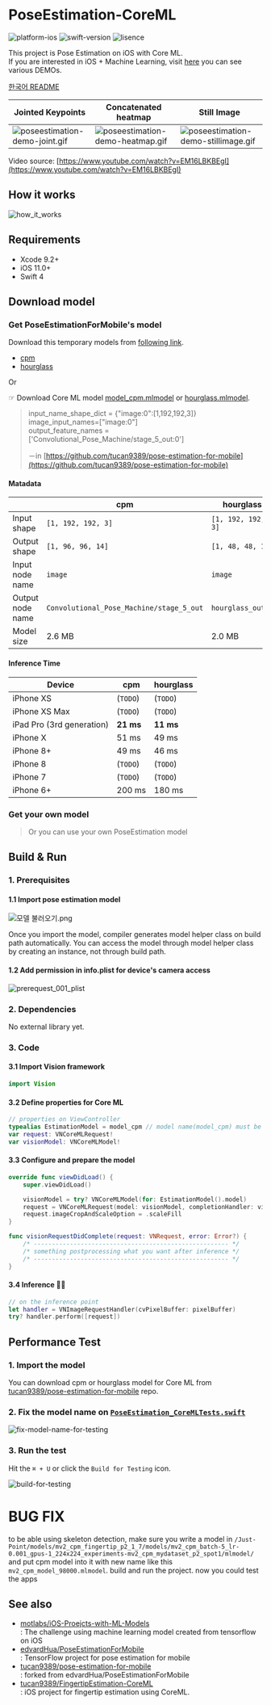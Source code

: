 # PoseEstimation-CoreML

![platform-ios](https://img.shields.io/badge/platform-ios-lightgrey.svg)
![swift-version](https://img.shields.io/badge/swift-4.2-red.svg)
![lisence](https://img.shields.io/badge/license-MIT-black.svg)

This project is Pose Estimation on iOS with Core ML.<br>If you are interested in iOS + Machine Learning, visit [here](https://github.com/motlabs/iOS-Proejcts-with-ML-Models) you can see various DEMOs.<br>

[한국어 README](https://github.com/tucan9389/PoseEstimation-CoreML/blob/master/README_kr.md)

| Jointed Keypoints                                            | Concatenated heatmap                                         | Still Image |
| ------------------------------------------------------------ | ------------------------------------------------------------ | ------------------------------------------------------------ |
| ![poseestimation-demo-joint.gif](resource/190629-poseestimation-joint-demo.gif) | ![poseestimation-demo-heatmap.gif](resource/190629-poseestimation-heatmap-demo.gif) | ![poseestimation-demo-stillimage.gif](resource/190629-poseestimation-stillimage-demo.gif) |

Video source: [https://www.youtube.com/watch?v=EM16LBKBEgI](https://www.youtube.com/watch?v=EM16LBKBEgI)

## How it works

![how_it_works](resource/how_it_works.png)

## Requirements

- Xcode 9.2+
- iOS 11.0+
- Swift 4

## Download model

### Get PoseEstimationForMobile's model

Download this temporary models from [following link](models).
- [cpm](models/cpm_model)
- [hourglass](models/hourglass_model)

Or

☞ Download Core ML model [model_cpm.mlmodel](https://github.com/tucan9389/pose-estimation-for-mobile/tree/master/release/cpm_model) or [hourglass.mlmodel](https://github.com/tucan9389/pose-estimation-for-mobile/tree/master/release/hourglass_model).

> input_name_shape_dict = {"image:0":[1,192,192,3]} image_input_names=["image:0"] <br>output_feature_names = ['Convolutional_Pose_Machine/stage_5_out:0']
>
> －in [https://github.com/tucan9389/pose-estimation-for-mobile](https://github.com/tucan9389/pose-estimation-for-mobile)

#### Matadata

|                  | cpm                                      | hourglass          |
| ---------------- | ---------------------------------------- | ------------------ |
| Input shape      | `[1, 192, 192, 3]`                       | `[1, 192, 192, 3]` |
| Output shape     | `[1, 96, 96, 14]`                        | `[1, 48, 48, 14]`  |
| Input node name  | `image`                                  | `image`            |
| Output node name | `Convolutional_Pose_Machine/stage_5_out` | `hourglass_out_3`  |
| Model size       | 2.6 MB                                   | 2.0 MB             |

#### Inference Time

| Device                    | cpm       | hourglass |
| ------------------------- | --------- | --------- |
| iPhone XS                 | (`TODO`)  | (`TODO`)  |
| iPhone XS Max             | (`TODO`)  | (`TODO`)  |
| iPad Pro (3rd generation) | **21 ms** | **11 ms** |
| iPhone X                  | 51 ms     | 49 ms     |
| iPhone 8+                 | 49 ms     | 46 ms     |
| iPhone 8                  | (`TODO`)  | (`TODO`)  |
| iPhone 7                  | (`TODO`)  | (`TODO`)  |
| iPhone 6+                 | 200 ms    | 180 ms    |

### Get your own model

> Or you can use your own PoseEstimation model

## Build & Run

### 1. Prerequisites

#### 1.1 Import pose estimation model

![모델 불러오기.png](https://github.com/tucan9389/MobileNetApp-CoreML/blob/master/resource/%EB%AA%A8%EB%8D%B8%20%EB%B6%88%EB%9F%AC%EC%98%A4%EA%B8%B0.png?raw=true)

Once you import the model, compiler generates model helper class on build path automatically. You can access the model through model helper class by creating an instance, not through build path.

#### 1.2 Add permission in info.plist for device's camera access

![prerequest_001_plist](resource/prerequest_001_plist.png)

### 2. Dependencies

No external library yet.

### 3. Code

#### 3.1 Import Vision framework

```swift
import Vision
```

#### 3.2 Define properties for Core ML

```swift
// properties on ViewController
typealias EstimationModel = model_cpm // model name(model_cpm) must be equal with mlmodel file name
var request: VNCoreMLRequest!
var visionModel: VNCoreMLModel!
```

#### 3.3 Configure and prepare the model

```swift
override func viewDidLoad() {
    super.viewDidLoad()

    visionModel = try? VNCoreMLModel(for: EstimationModel().model)
	request = VNCoreMLRequest(model: visionModel, completionHandler: visionRequestDidComplete)
	request.imageCropAndScaleOption = .scaleFill
}

func visionRequestDidComplete(request: VNRequest, error: Error?) {
    /* ------------------------------------------------------ */
    /* something postprocessing what you want after inference */
    /* ------------------------------------------------------ */
}
```

#### 3.4 Inference 🏃‍♂️

```swift
// on the inference point
let handler = VNImageRequestHandler(cvPixelBuffer: pixelBuffer)
try? handler.perform([request])
```

## Performance Test

### 1. Import the model

You can download cpm or hourglass model for Core ML from [tucan9389/pose-estimation-for-mobile](https://github.com/tucan9389/pose-estimation-for-mobile) repo.

### 2. Fix the model name on [`PoseEstimation_CoreMLTests.swift`](PoseEstimation-CoreMLTests/PoseEstimation_CoreMLTests.swift)

![fix-model-name-for-testing](resource/fix-model-name-for-testing.png)

### 3. Run the test

Hit the `⌘ + U` or click the `Build for Testing` icon.

![build-for-testing](resource/build-for-testing.png)


# BUG FIX

to be able using skeleton detection, make sure you write a model in `/Just-Point/models/mv2_cpm_fingertip_p2_1_7/models/mv2_cpm_batch-5_lr-0.001_gpus-1_224x224_experiments-mv2_cpm_mydataset_p2_spot1/mlmodel/` and put cpm model into it with new name like this `mv2_cpm_model_98000.mlmodel`. build and run the project. now you could test the apps

## See also

- [motlabs/iOS-Proejcts-with-ML-Models](https://github.com/motlabs/iOS-Proejcts-with-ML-Models)<br>
  : The challenge using machine learning model created from tensorflow on iOS
- [edvardHua/PoseEstimationForMobile](https://github.com/edvardHua/PoseEstimationForMobile)<br>
  : TensorFlow project for pose estimation for mobile
- [tucan9389/pose-estimation-for-mobile](https://github.com/tucan9389/pose-estimation-for-mobile)<br>
  : forked from edvardHua/PoseEstimationForMobile
- [tucan9389/FingertipEstimation-CoreML](https://github.com/tucan9389/FingertipEstimation-CoreML)<br>
  : iOS project for fingertip estimation using CoreML.
